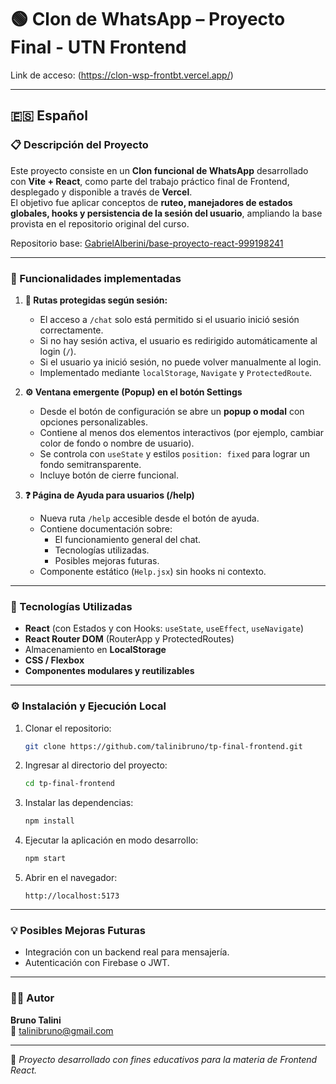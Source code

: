 # 🟢 Clon de WhatsApp – Proyecto Final - UTN Frontend

Link de acceso: (https://clon-wsp-frontbt.vercel.app/)

---

## 🇪🇸 Español 

### 📋 Descripción del Proyecto
Este proyecto consiste en un **Clon funcional de WhatsApp** desarrollado con **Vite + React**, como parte del trabajo práctico final de Frontend, desplegado y disponible a través de **Vercel**.  
El objetivo fue aplicar conceptos de **ruteo, manejadores de estados globales, hooks y persistencia de la sesión del usuario**, ampliando la base provista en el repositorio original del curso.

Repositorio base: [GabrielAlberini/base-proyecto-react-999198241](https://github.com/GabrielAlberini/base-proyecto-react-999198241)

---

### 🚀 Funcionalidades implementadas

1. **🔐 Rutas protegidas según sesión: <ProtectedRoutes />**
   - El acceso a `/chat` solo está permitido si el usuario inició sesión correctamente.
   - Si no hay sesión activa, el usuario es redirigido automáticamente al login (`/`).
   - Si el usuario ya inició sesión, no puede volver manualmente al login.
   - Implementado mediante `localStorage`, `Navigate` y `ProtectedRoute`.

2. **⚙️ Ventana emergente (Popup) en el botón Settings**
   - Desde el botón de configuración se abre un **popup o modal** con opciones personalizables.
   - Contiene al menos dos elementos interactivos (por ejemplo, cambiar color de fondo o nombre de usuario).
   - Se controla con `useState` y estilos `position: fixed` para lograr un fondo semitransparente.
   - Incluye botón de cierre funcional.

3. **❓ Página de Ayuda para usuarios (/help)**
   - Nueva ruta `/help` accesible desde el botón de ayuda.
   - Contiene documentación sobre:
     - El funcionamiento general del chat.
     - Tecnologías utilizadas.
     - Posibles mejoras futuras.
   - Componente estático (`Help.jsx`) sin hooks ni contexto.

---

### 🧠 Tecnologías Utilizadas
- **React** (con Estados y con Hooks: `useState`, `useEffect`, `useNavigate`)
- **React Router DOM** (RouterApp y ProtectedRoutes)
- Almacenamiento en **LocalStorage**
- **CSS / Flexbox**
- **Componentes modulares y reutilizables**

---

### ⚙️ Instalación y Ejecución Local

1. Clonar el repositorio:
   ```bash
   git clone https://github.com/talinibruno/tp-final-frontend.git
   ```
2. Ingresar al directorio del proyecto:
   ```bash
   cd tp-final-frontend
   ```
3. Instalar las dependencias:
   ```bash
   npm install
   ```
4. Ejecutar la aplicación en modo desarrollo:
   ```bash
   npm start
   ```
5. Abrir en el navegador:
   ```
   http://localhost:5173
   ```

---

### 💡 Posibles Mejoras Futuras
- Integración con un backend real para mensajería.
- Autenticación con Firebase o JWT.

---

### 👨‍💻 Autor
**Bruno Talini**  
📧 [talinibruno@gmail.com](mailto:talinibruno@gmail.com)

---

📄 *Proyecto desarrollado con fines educativos para la materia de Frontend React.*

